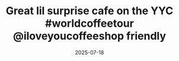 ---
layout: post
title: "Great lil surprise cafe on the YYC #worldcoffeetour @iloveyoucoffeeshop friendly"
date: 2025-07-18
city: "Unknown"
country: "Unknown"
continent: "World"
latitude: null
longitude: null
cafe_name: ""
rating: 
notes: "Great lil surprise cafe on the YYC @iloveyoucoffeeshop friendly folks, great coffee, and vinyl."
image_url: "/media/posts/202507/521409069_18524925811001623_8338956731726746412_n_17898439845254612.jpg"
images:
  - "/media/posts/202507/521409069_18524925811001623_8338956731726746412_n_17898439845254612.jpg"
  - "/media/posts/202507/520535167_18524926006001623_1401579601599488193_n_18095747965616525.jpg"
  - "/media/posts/202507/521141522_18524925991001623_7787158084730764519_n_18071759048284188.jpg"
  - "/media/posts/202507/520807965_18524925976001623_1463826480049337447_n_18080525965803152.jpg"
  - "/media/posts/202507/521604508_18524925973001623_6756982162784978234_n_18081611101842106.jpg"
  - "/media/posts/202507/521509947_18524926003001623_1082365016341101552_n_18073749916812130.jpg"
  - "/media/posts/202507/520760323_18524926009001623_941080509730837195_n_18095288866717684.jpg"
  - "/media/posts/202507/521408949_18524925964001623_2430482390253845808_n_17939354739042101.jpg"
  - "/media/posts/202507/520572377_18524925994001623_4456582883090257675_n_18071072960318531.jpg"
instagram_url: ""
---